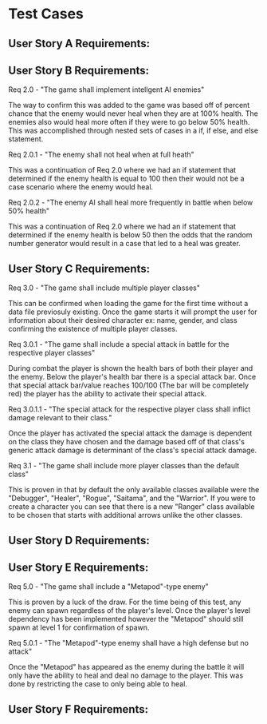 # Test Cases

## User Story A Requirements:



## User Story B Requirements:

Req 2.0 - "The game shall implement intellgent AI enemies"

The way to confirm this was added to the game was based off of percent chance that the enemy would never heal when they are at 100%
health. The enemies also would heal more often if they were to go below 50% health. This was accomplished through nested sets of
cases in a if, if else, and else statement.

Req 2.0.1 - "The enemy shall not heal when at full heath"

This was a continuation of Req 2.0 where we had an if statement that determined if the enemy health is equal to 100 then their would
not be a case scenario where the enemy would heal.

Req 2.0.2 - "The enemy AI shall heal more frequently in battle when below 50% health"

This was a continuation of Req 2.0 where we had an if statement that determined if the enemy health is below 50 then the odds that the
random number generator would result in a case that led to a heal was greater.


## User Story C Requirements:

Req 3.0 - "The game shall include multiple player classes"

This can be confirmed when loading the game for the first time without a data file previosuly existing. Once the game starts it will
prompt the user for information about their desired character ex: name, gender, and class confirming the existence of multiple player
classes.

Req 3.0.1 - "The game shall include a special attack in battle for the respective player classes"

During combat the player is shown the health bars of both their player and the enemy. Below the player's health bar there is a special
attack bar. Once that special attack bar/value reaches 100/100 (The bar will be completely red) the player has the ability to activate
their special attack.

Req 3.0.1.1 - "The special attack for the respective player class shall inflict damage relevant to their class."

Once the player has activated the special attack the damage is dependent on the class they have chosen and the damage based off of
that class's generic attack damage is determinant of the class's special attack damage.

Req 3.1 - "The game shall include more player classes than the default class"

This is proven in that by default the only available classes available were the "Debugger", "Healer", "Rogue", "Saitama", and the
"Warrior". If you were to create a character you can see that there is a new "Ranger" class available to be chosen that starts
with additional arrows unlike the other classes.


## User Story D Requirements:



## User Story E Requirements:

Req 5.0 - "The game shall include a "Metapod"-type enemy"

This is proven by a luck of the draw. For the time being of this test, any enemy can spawn regardless of the player's level. Once
the player's level dependency has been implemented however the "Metapod" should still spawn at level 1 for confirmation of spawn.

Req 5.0.1 - "The "Metapod"-type enemy shall have a high defense but no attack"

Once the "Metapod" has appeared as the enemy during the battle it will only have the ability to heal and deal no damage to the player.
This was done by restricting the case to only being able to heal.


## User Story F Requirements:



